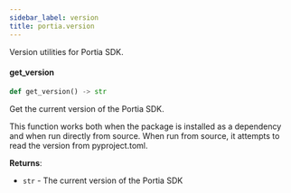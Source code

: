 ```yaml
---
sidebar_label: version
title: portia.version
---
```


Version utilities for Portia SDK.

#### get\_version

```python
def get_version() -> str
```

Get the current version of the Portia SDK.

This function works both when the package is installed as a dependency
and when run directly from source. When run from source, it attempts
to read the version from pyproject.toml.

**Returns**:

- `str` - The current version of the Portia SDK


